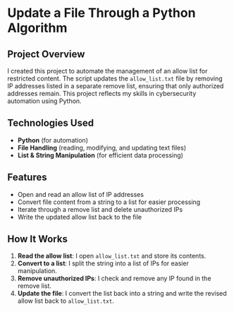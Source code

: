 # Update a File Through a Python Algorithm

## Project Overview  
I created this project to automate the management of an allow list for restricted content. The script updates the `allow_list.txt` file by removing IP addresses listed in a separate remove list, ensuring that only authorized addresses remain. This project reflects my skills in cybersecurity automation using Python.  

## Technologies Used  
- **Python** (for automation)  
- **File Handling** (reading, modifying, and updating text files)  
- **List & String Manipulation** (for efficient data processing)  

## Features  
- Open and read an allow list of IP addresses  
- Convert file content from a string to a list for easier processing  
- Iterate through a remove list and delete unauthorized IPs  
- Write the updated allow list back to the file  

## How It Works  
1. **Read the allow list**: I open `allow_list.txt` and store its contents.  
2. **Convert to a list**: I split the string into a list of IPs for easier manipulation.  
3. **Remove unauthorized IPs**: I check and remove any IP found in the remove list.  
4. **Update the file**: I convert the list back into a string and write the revised allow list back to `allow_list.txt`.  
